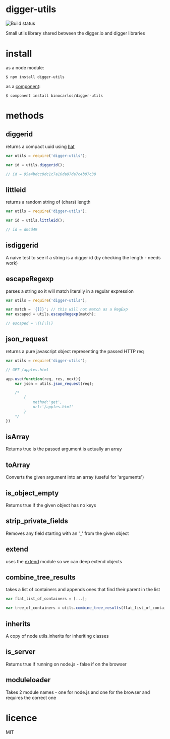 # digger-utils

![Build status](https://api.travis-ci.org/binocarlos/digger-utils.png)

Small utils library shared between the digger.io and digger libraries

# install

as a node module:

	$ npm install digger-utils

as a [component](https://github.com/component/component):

	$ component install binocarlos/digger-utils

# methods

## diggerid
returns a compact uuid using [hat](https://github.com/substack/hat)

```js
var utils = require('digger-utils');

var id = utils.diggerid();

// id = 95a4bdcc8dc1c7a16da87da7c4b07c38
```
## littleid
returns a random string of (chars) length

```js
var utils = require('digger-utils');

var id = utils.littleid();

// id = d0cd49
```

## isdiggerid
A naive test to see if a string is a digger id (by checking the length - needs work)

## escapeRegexp
parses a string so it will match literally in a regular expression

```js
var utils = require('digger-utils');

var match = '{[]}'; // this will not match as a RegExp
var escaped = utils.escapeRegexp(match);

// escaped = \{\[\]\}
```

## json_request
returns a pure javascript object representing the passed HTTP req

```js
var utils = require('digger-utils');

// GET /apples.html

app.use(function(req, res, next){
	var json = utils.json_request(req);

	/*
		{
			method:'get',
			url:'/apples.html'
		}
	*/
})

```

## isArray
Returns true is the passed argument is actually an array

## toArray
Converts the given argument into an array (useful for 'arguments')

## is_object_empty
Returns true if the given object has no keys

## strip_private_fields
Removes any field starting with an '_' from the given object

## extend

uses the [extend](https://github.com/justmoon/node-extend) module so we can deep extend objects

## combine_tree_results
takes a list of containers and appends ones that find their parent in the list

```js
var flat_list_of_containers = [...];

var tree_of_containers = utils.combine_tree_results(flat_list_of_containers);
```

## inherits
A copy of node utils.inherits for inheriting classes

## is_server
Returns true if running on node.js - false if on the browser

## moduleloader
Takes 2 module names - one for node.js and one for the browser and requires the correct one

# licence

MIT